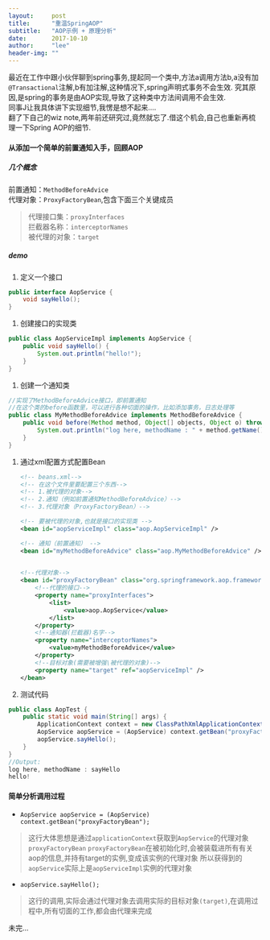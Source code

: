 ```yaml
---
layout:     post
title:      "重温SpringAOP"
subtitle:   "AOP示例 + 原理分析"
date:       2017-10-10
author:     "lee"
header-img: ""
---
```



最近在工作中跟小伙伴聊到spring事务,提起同一个类中,方法a调用方法b,a没有加`@Transactional`注解,b有加注解,这种情况下,spring声明式事务不会生效.
究其原因,是spring的事务是由AOP实现,导致了这种类中方法间调用不会生效.<br>
同事J让我具体讲下实现细节,我愣是想不起来....<br>
翻了下自己的wiz note,两年前还研究过,竟然就忘了.借这个机会,自己也重新再梳理一下Spring AOP的细节.<br>


#### 从添加一个简单的前置通知入手，回顾AOP
##### 几个概念
前置通知：`MethodBeforeAdvice`<br>
代理对象：`ProxyFactoryBean`,包含下面三个关键成员
> 代理接口集：`proxyInterfaces`<br>
拦截器名称：`interceptorNames`<br>
被代理的对象：`target`<br>

##### demo
1. 定义一个接口
```java
public interface AopService {
    void sayHello();
}
```

1. 创建接口的实现类
```java
public class AopServiceImpl implements AopService {
    public void sayHello() {
        System.out.println("hello!");
    }
}
```

1. 创建一个通知类
```java
//实现了MethodBeforeAdvice接口，即前置通知
//在这个类的before函数里，可以进行各种切面的操作，比如添加事务，日志处理等
public class MyMethodBeforeAdvice implements MethodBeforeAdvice {
    public void before(Method method, Object[] objects, Object o) throws Throwable {
        System.out.println("log here, methodName : " + method.getName());
    }
}
```

1. 通过xml配置方式配置Bean
	```xml
	<!-- beans.xml-->
	<!-- 在这个文件里要配置三个东西-->
	<!-- 1.被代理的对象-->
	<!-- 2.通知（例如前置通知MethodBeforeAdvice）-->
	<!-- 3.代理对象（ProxyFactoryBean）-->

	<!-- 要被代理的对象,也就是接口的实现类 -->
	<bean id="aopServiceImpl" class="aop.AopServiceImpl" />

	<!-- 通知（前置通知） -->
	<bean id="myMethodBeforeAdvice" class="aop.MyMethodBeforeAdvice" />
	    

	<!--代理对象-->
	<bean id="proxyFactoryBean" class="org.springframework.aop.framework.ProxyFactoryBean" >
	    <!--代理的接口-->
	    <property name="proxyInterfaces">
	        <list>
	            <value>aop.AopService</value>
	        </list>
	    </property>
	    <!--通知器(拦截器)名字-->
	    <property name="interceptorNames">
	        <value>myMethodBeforeAdvice</value>
	    </property>
	    <!--目标对象(需要被增强\被代理的对象)-->
	    <property name="target" ref="aopServiceImpl" />
	</bean>
	``` 

1. 测试代码
```java
public class AopTest {
    public static void main(String[] args) {
        ApplicationContext context = new ClassPathXmlApplicationContext("/aop.xml");
        AopService aopService = (AopService) context.getBean("proxyFactoryBean");
        aopService.sayHello();
    }
}
//Output:
log here, methodName : sayHello
hello!
```


#### 简单分析调用过程
* `AopService aopService = (AopService) context.getBean("proxyFactoryBean");`
> 这行大体思想是通过`applicationContext`获取到`AopService`的代理对象`proxyFactoryBean`
`proxyFactoryBean`在被初始化时,会被装载进所有有关aop的信息,并持有target的实例,变成该实例的代理对象
所以获得到的`aopService`实际上是`aopServiceImpl`实例的代理对象

* `aopService.sayHello();`
> 这行的调用,实际会通过代理对象去调用实际的目标对象`(target)`,在调用过程中,所有切面的工作,都会由代理来完成


未完...

